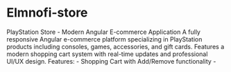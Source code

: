 # Elmnofi-store
PlayStation Store - Modern Angular E-commerce Application  A fully responsive Angular e-commerce platform specializing in PlayStation products including consoles, games, accessories, and gift cards. Features a modern shopping cart system with real-time updates and professional UI/UX design.  Features: - Shopping Cart with Add/Remove functionality -
